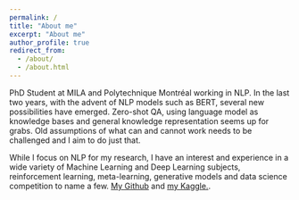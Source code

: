 ```yaml
---
permalink: /
title: "About me"
excerpt: "About me"
author_profile: true
redirect_from: 
  - /about/
  - /about.html
---
```


PhD Student at MILA and Polytechnique Montréal working in NLP. In the last two years, with the advent of NLP models such as BERT, several new possibilities have emerged. Zero-shot QA, using language model as knowledge bases and general knowledge representation seems up for grabs. Old assumptions of what can and cannot work needs to be challenged and I aim to do just that.


While I focus on NLP for my research, I have an interest and experience in a wide variety of Machine Learning and Deep Learning subjects, reinforcement learning, meta-learning, generative models and data science competition to name a few. [My Github](https://github.com/luee-c) and [my Kaggle.](https://www.kaggle.com/octthe16th).
